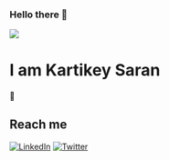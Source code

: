 ### Hello there 👋
![](https://i.gifer.com/origin/9d/9d19daab419459b42473e81260c31ce4_w200.gif)
# I am Kartikey Saran
#### 🌱
## Reach me
[![LinkedIn][linkedin-shield]][linkedin-url]
[![Twitter][twitter-shield]][twitter-url]







[linkedin-shield]: https://img.shields.io/badge/-LinkedIn-black.svg?style=for-the-badge&logo=linkedin&colorB=555
[linkedin-url]: https://www.linkedin.com/in/kartikeysaran/
[twitter-url]: https://twitter.com/sarankartikey
[twitter-shield]: https://img.shields.io/badge/-Twitter-blue.svg?style=for-the-badge&logo=twitter&colorB=add


